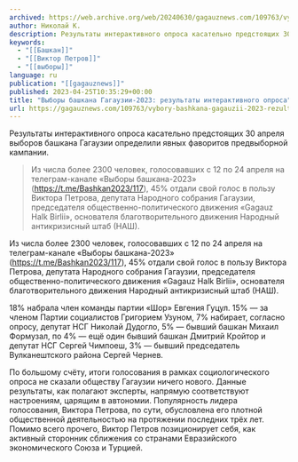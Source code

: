 ```yaml
---
archived: https://web.archive.org/web/20240630/gagauznews.com/109763/vybory-bashkana-gagauzii-2023-rezultaty-interaktivnogo-oprosa.html
author: Николай К.
description: Результаты интерактивного опроса касательно предстоящих 30 апреля выборов башкана Гагаузии определили явных фаворитов предвыборной кампании. Из числа более 2300 человек, голосовавших с 12 по 24 апреля на телеграм-канале «Выборы башкана-2023» (https://t.me/Bashkan2023/117), 45% отдали свой голос в пользу Виктора Петрова, депутата Народного собрания Гагаузии, председателя общественно-политического движения «Gagauz Halk Birlii», основателя благотворительного движения Народный антикризисный штаб (НАШ). 18% набрала член команды партии «Шор» Евгения Гуцул. 15% — за членом Партии социалистов Григорием Узуном, 7% набирает, согласно опросу, депутат НСГ Николай Дудогло, 5% — бывший башкан Михаил Формузал, по 4% — ещё один бывший башкан Дмитрий Кройтор и депутат НСГ Сергей Чимпоеш, […]
keywords:
  - "[[Башкан]]"
  - "[[Виктор Петров]]"
  - "[[выборы]]"
language: ru
publication: "[[gagauznews]]"
published: 2023-04-25T10:35:29+00:00
title: "Выборы башкана Гагаузии-2023: результаты интерактивного опроса"
url: https://gagauznews.com/109763/vybory-bashkana-gagauzii-2023-rezultaty-interaktivnogo-oprosa.html
---
```


Результаты интерактивного опроса касательно предстоящих 30 апреля выборов башкана Гагаузии определили явных фаворитов предвыборной кампании.

> Из числа более 2300 человек, голосовавших с 12 по 24 апреля на телеграм-канале «Выборы башкана-2023» (https://t.me/Bashkan2023/117), 45% отдали свой голос в пользу Виктора Петрова, депутата Народного собрания Гагаузии, председателя общественно-политического движения «Gagauz Halk Birlii», основателя благотворительного движения Народный антикризисный штаб (НАШ).

Из числа более 2300 человек, голосовавших с 12 по 24 апреля на телеграм-канале «Выборы башкана-2023» (https://t.me/Bashkan2023/117), 45% отдали свой голос в пользу Виктора Петрова, депутата Народного собрания Гагаузии, председателя общественно-политического движения «Gagauz Halk Birlii», основателя благотворительного движения Народный антикризисный штаб (НАШ).

18% набрала член команды партии «Шор» Евгения Гуцул. 15% — за членом Партии социалистов Григорием Узуном, 7% набирает, согласно опросу, депутат НСГ Николай Дудогло, 5% — бывший башкан Михаил Формузал, по 4% — ещё один бывший башкан Дмитрий Кройтор и депутат НСГ Сергей Чимпоеш, 3% — бывший председатель Вулканештского района Сергей Чернев.

По большому счёту, итоги голосования в рамках социологического опроса не сказали обществу Гагаузии ничего нового. Данные результаты, как полагают эксперты, напрямую соответствуют настроениям, царящим в автономии. Популярность лидера голосования, Виктора Петрова, по сути, обусловлена его плотной общественной деятельностью на протяжении последних трёх лет. Помимо всего прочего, Виктор Петров позиционирует себя, как активный сторонник сближения со странами Евразийского экономического Союза и Турцией.